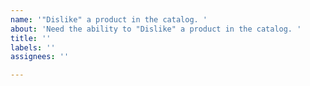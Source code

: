 ```yaml
---
name: '"Dislike" a product in the catalog. '
about: 'Need the ability to "Dislike" a product in the catalog. '
title: ''
labels: ''
assignees: ''

---
```



